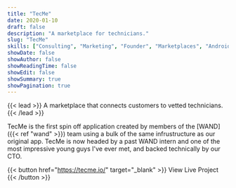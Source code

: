```yaml
---
title: "TecMe"
date: 2020-01-10
draft: false
description: "A marketplace for technicians."
slug: "TecMe"
skills: ["Consulting", "Marketing", "Founder", "Marketplaces", "Android Development", "iOS Development", "Flutter"]
showDate: false
showAuthor: false
showReadingTime: false
showEdit: false
showSummary: true
showPagination: true
---
```


{{< lead >}}
A marketplace that connects customers to vetted technicians. 
{{< /lead >}}

TecMe is the first spin off application created by members of the [WAND]({{< ref "wand" >}}) team using a bulk of the same infrustructure as our original app. TecMe is now headed by a past WAND intern and one of the most impressive young guys I've ever met, and backed technically by our CTO. 

{{< button href="https://tecme.io/" target="_blank" >}}
View Live Project
{{< /button >}}
 



